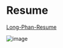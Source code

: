 # Resume
[Long-Phan-Resume](https://github.com/justinphan3110/Resume/blob/master/Long-Phan-Resume.pdf) 

![image](https://user-images.githubusercontent.com/44376091/57326537-c150f300-70da-11e9-8777-dead61c4b17a.png)

